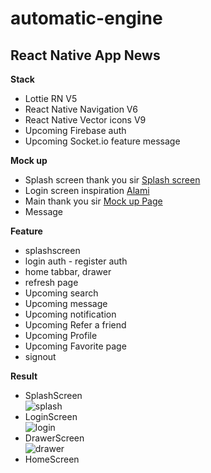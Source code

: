 # automatic-engine
## React Native App News

**Stack**
- Lottie RN V5
- React Native Navigation V6
- React Native Vector icons V9
- Upcoming Firebase auth 
- Upcoming Socket.io feature message

**Mock up**
- Splash screen thank you sir [Splash screen](https://lottiefiles.com/353-newspaper-spinner)
- Login screen inspiration [Alami](https://alamisharia.co.id/id/)
- Main thank you sir [Mock up Page](https://www.figma.com/community/file/975336242667665188)
- Message []()

**Feature**
- splashscreen
- login auth - register auth
- home tabbar, drawer
- refresh page
- Upcoming search
- Upcoming message
- Upcoming notification
- Upcoming Refer a friend
- Upcoming Profile
- Upcoming Favorite page
- signout

**Result**
- SplashScreen<br/>
![splash](https://user-images.githubusercontent.com/53394539/159744032-91f1a489-3ad3-4e5f-8822-c66e133a790b.PNG)
- LoginScreen<br/>
![login](https://user-images.githubusercontent.com/53394539/159744172-56c1723b-7933-43f0-8e5a-7c2a76b502af.PNG)
- DrawerScreen<br/>
![drawer](https://user-images.githubusercontent.com/53394539/159744243-39a7a056-bc0a-43ae-a496-f0b90f62b091.PNG)
- HomeScreen<br/>
